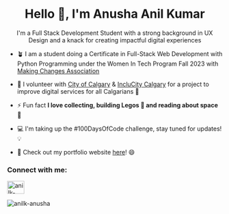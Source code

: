 <h1 align="center">Hello 👋, I'm Anusha Anil Kumar</h1>
<p align="center">I'm a Full Stack Development Student with a strong background in UX Design and a knack for creating impactful digital experiences </p>

- 🪴 I am a student doing a Certificate in Full-Stack Web Development with Python Programming under the Women In Tech Program Fall 2023 with [Making Changes Association](https://www.makingchangesassociation.ca/women-in-technology)

- 🔭 I volunteer with [City of Calgary](https://www.calgary.ca/home.html) & [IncluCity Calgary](https://www.inclucitycalgary.ca/) for a project to improve digital services for all Calgarians 🌻
 
- ⚡ Fun fact **I love collecting, building Legos 🙂 and reading about space 🚀**

- 💻 I'm taking up the #100DaysOfCode challenge, stay tuned for updates! 💡

- 🎯 Check out my portfolio website [here](https://anusha-anilkumar.netlify.app/)! 😄

<h3 align="left">Connect with me:</h3>
<p align="left">
<a href="https://linkedin.com/in/anilk-anusha" target="blank"><img align="center" src="https://raw.githubusercontent.com/rahuldkjain/github-profile-readme-generator/master/src/images/icons/Social/linked-in-alt.svg" alt="anilk-anusha" height="30" width="40" /></a>
</p>


<p><img align="center" src="https://github-readme-stats.vercel.app/api/top-langs?username=anilk-anusha&show_icons=true&locale=en&layout=compact" alt="anilk-anusha" /></p>
